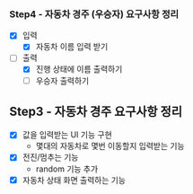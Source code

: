 ### Step4 - 자동차 경주 (우승자) 요구사항 정리

- [X] 입력
  - [X] 자동차 이름 입력 받기
- [ ] 출력
  - [x] 진행 상태에 이름 출력하기
  - [ ] 우승자 출력하기

## Step3 - 자동차 경주 요구사항 정리

- [x] 값을 입력받는 UI 기능 구현
    - 몇대의 자동차로 몇번 이동할지 입력받는 기능
- [x] 전진/멈추는 기능
    - random 기능 추가
- [x] 자동차 상태 화면 출력하는 기능